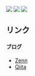 ![](https://github-profile-summary-cards.vercel.app/api/cards/profile-details?username=eduidl&theme=monokai)
![](https://github-profile-summary-cards.vercel.app/api/cards/repos-per-language?username=eduidl&theme=monokai) ![](https://github-profile-summary-cards.vercel.app/api/cards/stats?username=eduidl&theme=monokai)

## リンク

#### ブログ
- [Zenn](https://zenn.dev/eduidl)
- [Qiita](https://qiita.com/eduidl)
